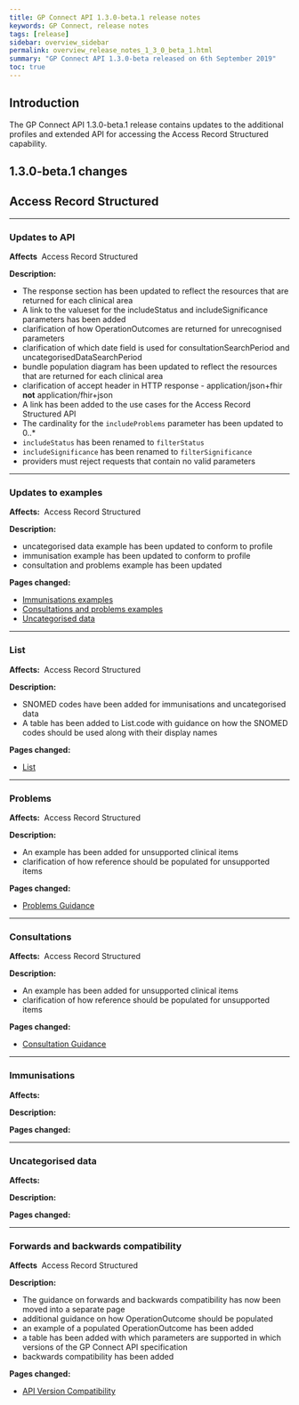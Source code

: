 ```yaml
---
title: GP Connect API 1.3.0-beta.1 release notes
keywords: GP Connect, release notes
tags: [release]
sidebar: overview_sidebar
permalink: overview_release_notes_1_3_0_beta_1.html
summary: "GP Connect API 1.3.0-beta released on 6th September 2019"
toc: true
---
```


## Introduction ##

The GP Connect API 1.3.0-beta.1 release contains updates to the additional profiles and extended API for accessing the Access Record Structured capability.


## 1.3.0-beta.1 changes ##

## Access Record Structured ##

---

### Updates to API ###

**Affects**&nbsp; Access Record Structured

**Description:**

- The response section has been updated to reflect the resources that are returned for each clinical area
- A link to the valueset for the includeStatus and includeSignificance parameters has been added
- clarification of how OperationOutcomes are returned for unrecognised parameters
- clarification of which date field is used for consultationSearchPeriod and uncategorisedDataSearchPeriod
- bundle population diagram has been updated to reflect the resources that are returned for each clinical area
- clarification of accept header in HTTP response - application/json+fhir **not** application/fhir+json
- A link has been added to the use cases for the Access Record Structured API
- The cardinality for the `includeProblems` parameter has been updated to 0..*
- `includeStatus` has been renamed to `filterStatus`
- `includeSignificance` has been renamed to `filterSignificance`
- providers must reject requests that contain no valid parameters

---

### Updates to examples ###

**Affects:**&nbsp; Access Record Structured

**Description:**
- uncategorised data example has been updated to conform to profile
- immunisation example has been updated to conform to profile
- consultation and problems example has been updated

**Pages changed:**
- [Immunisations examples](accessrecord_structured_development_fhir_examples_immunizations.html)
- [Consultations and problems examples](accessrecord_structured_development_fhir_examples_consultations.html)
- [Uncategorised data](accessrecord_structured_development_fhir_examples_uncategorised.html)
---

### List ###

**Affects:**&nbsp; Access Record Structured

**Description:**
- SNOMED codes have been added for immunisations and uncategorised data
- A table has been added to List.code with guidance on how the SNOMED codes should be used along with their display names

**Pages changed:**
- [List](accessrecord_structured_development_list.html)

---

### Problems ###

**Affects:**&nbsp; Access Record Structured

**Description:**
- An example has been added for unsupported clinical items
- clarification of how reference should be populated for unsupported items

**Pages changed:**
- [Problems Guidance](accessrecord_structured_development_problems_guidance.html)

---

### Consultations ###

**Affects:**&nbsp; Access Record Structured

**Description:**
- An example has been added for unsupported clinical items
- clarification of how reference should be populated for unsupported items

**Pages changed:**
- [Consultation Guidance](accessrecord_structured_development_consultation_guidance.html)

---

### Immunisations ###

**Affects:**&nbsp;

**Description:**

**Pages changed:**

---

### Uncategorised data ###

**Affects:**&nbsp;

**Description:**

**Pages changed:**

---

### Forwards and backwards compatibility ###

**Affects**&nbsp; Access Record Structured

**Description:**

- The guidance on forwards and backwards compatibility has now been moved into a separate page
- additional guidance on how OperationOutcome should be populated
- an example of a populated OperationOutcome has been added
- a table has been added with which parameters are supported in which versions of the GP Connect API specification
- backwards compatibility has been added

**Pages changed:**

- [API Version Compatibility](accessrecord_structured_development_version_compatibility.html)
